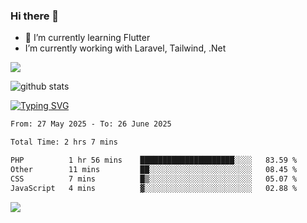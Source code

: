 ### Hi there 👋
- 🌱 I’m currently learning Flutter
-  I’m currently working with Laravel, Tailwind, .Net

[![](https://visitcount.itsvg.in/api?id=alvnfaiz&label=Profile%20Views&color=5&icon=6&pretty=true)](https://visitcount.itsvg.in)


![github stats](https://github-readme-stats.vercel.app/api?username=alvnfaiz&show_icons=true)


[![Typing SVG](http://readme-typing-svg.herokuapp.com?font=Montserrat&color=%2336BCF7&duration=4000&center=true&lines=Alvin+Faiz;Fullstack+Developer;PHP%2C+Java%2C+Javascript%2C+Python;Laravel%2C+Vue%202%2C+Tailwind%2C+Bootstrap)](https://git.io/typing-svg)

<!--[![Alvnfaiz wakatime stats](https://github-readme-stats.vercel.app/api/wakatime?username=alvnfaiz&layout=compact&theme=dracula)](https://github.com/anuraghazra/github-readme-stats)

<!--START_SECTION:waka-->

```txt
From: 27 May 2025 - To: 26 June 2025

Total Time: 2 hrs 7 mins

PHP          1 hr 56 mins    █████████████████████░░░░   83.59 %
Other        11 mins         ██░░░░░░░░░░░░░░░░░░░░░░░   08.45 %
CSS          7 mins          █▒░░░░░░░░░░░░░░░░░░░░░░░   05.07 %
JavaScript   4 mins          ▓░░░░░░░░░░░░░░░░░░░░░░░░   02.88 %
```

<!--END_SECTION:waka-->

  <!-- Change the `github-readme-stats.anuraghazra1.vercel.app` to `github-readme-stats.vercel.app`  -->
  <img align="center" src="https://github-readme-stats.anuraghazra1.vercel.app/api/top-langs/?username=alvnfaiz&layout=compact" />
<!--
**alvnfaiz/alvnfaiz** is a ✨ _special_ ✨ repository because its `README.md` (this file) appears on your GitHub profile.

Here are some ideas to get you started:

- 🔭 I’m currently working on ...
- 🌱 I’m currently learning ...
- 👯 I’m looking to collaborate on ...
- 🤔 I’m looking for help with ...
- 💬 Ask me about ...
- 📫 How to reach me: ...
- 😄 Pronouns: ...
- ⚡ Fun fact: ...
-->

